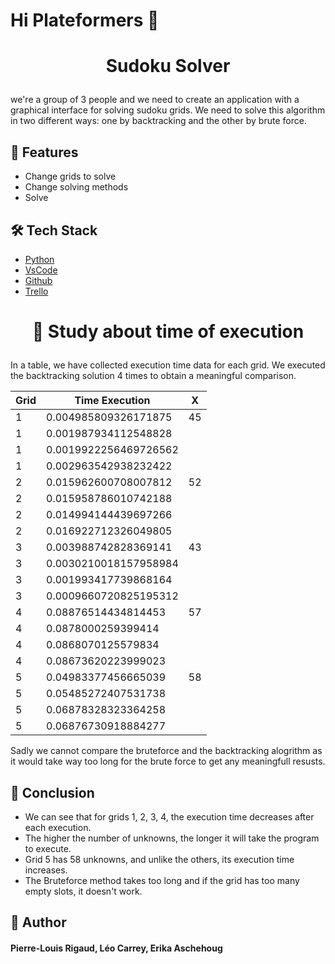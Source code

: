 # Hi Plateformers 👋



# <p align="center">Sudoku Solver</p>
  
we're a group of 3 people and we need to create an application with a graphical interface for solving sudoku grids. We need to solve this algorithm in two different ways: one by backtracking and the other by brute force.

## 🧐 Features    
- Change grids to solve
- Change solving methods
- Solve


## 🛠️ Tech Stack
- [Python](https://www.python.org/)
- [VsCode](https://code.visualstudio.com//)
- [Github](https://github.com//)
- [Trello](https://trello.com/b/PxiTtLhP/sudoku-solver/)
    

# <p align="center">🙇 Study about time of execution</p>
  
In a table, we have collected execution time data for each grid.
We executed the backtracking solution 4 times to obtain a meaningful comparison.
    

| Grid| Time Execution| X
| -------- | -------- | -------- |  
| 1    | 0.004985809326171875    | 45    |
| 1    | 0.001987934112548828    |     |
| 1    | 0.0019922256469726562    |     |
| 1    | 0.002963542938232422    |     |
| 2    | 0.015962600708007812    | 52    |
| 2    | 0.015958786010742188    |     |
| 2    | 0.014994144439697266    |     |
| 2    | 0.016922712326049805    |     |
| 3    | 0.003988742828369141    |  43   |
| 3    | 0.0030210018157958984    |    |
| 3    | 0.001993417739868164    |     |
| 3    | 0.0009660720825195312    |    |
| 4    | 0.08876514434814453    |   57  |
| 4    | 0.0878000259399414    |     |
| 4    | 0.0868070125579834    |     |
| 4    | 0.08673620223999023   |     |
| 5    | 0.04983377456665039    |  58  |
| 5    | 0.05485272407531738    |    |
| 5    | 0.06878328323364258    |    |
| 5    | 0.06876730918884277    |    |

Sadly we cannot compare the bruteforce and the backtracking alogrithm 
as it would take way too long for the brute force to get any meaningfull 
resusts.
        
  

## 🧐 Conclusion   
- We can see that for grids 1, 2, 3, 4, the execution time decreases after each execution.
- The higher the number of unknowns, the longer it will take the program to execute.
- Grid 5 has 58 unknowns, and unlike the others, its execution time increases.
- The Bruteforce method takes too long and if the grid has too many empty slots, it doesn't work. 

 
## 🙇 Author
#### Pierre-Louis Rigaud, Léo Carrey, Erika Aschehoug
        
        
